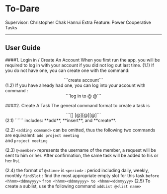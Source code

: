 To-Dare
===================


Supervisor: 	Christopher Chak Hanrui
Extra Feature: 	Power Cooperative Tasks


----------


User Guide
-------------

####1. Login in / Create An Account
When you first run the app, you will be required to log in with your account if you did not log out last time. 
(1.1) 	If you do not have one, you can create one with the command:
<center>```create account```</center>
(1.2) 	If you have already had one, you can log into your account with command :
<center>```log in to @<username> @<password>```</center>

####2. Create A Task
The general command format to create a task is 
<center>```[<adding command>] <task description> [@<time>][@<members>][@<list name>]```</center>
(2.1) 	```<adding command>``` includes: **add**, **insert**, and **create**.

(2.2) 	```<adding command>``` can be omitted, thus the following two commands are equivalent:
```add project meeting```   
and 
```project meeting```

(2.3) 	```@<member>``` represents the username of the member, a request will be sent to him or her. After confirmation, the same task will be added to his or her list. 

(2.4) 	the format of ```@<time>``` is
	```<period>```	: period including daily, weekly, monthly
	```findSlot```	: find the most appropriate empty slot for this task
	```before <hhmm><ddmmyyyy>```
	```from <hhmm><ddmmyyyy> to <hhmm><ddmmyyyy>```
(2.5) 	To create a sublist, use the following command
	```addList @<list name>```

